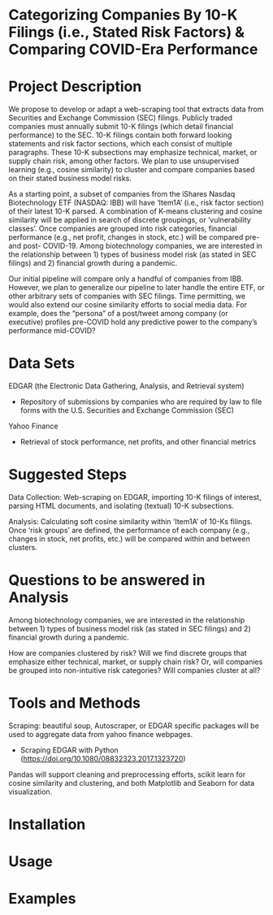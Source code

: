# Categorizing Companies By 10-K Filings (i.e., Stated Risk Factors) & Comparing COVID-Era Performance 

# Project Description
We propose to develop or adapt a web-scraping tool that extracts data from Securities and Exchange Commission (SEC) filings. Publicly traded companies must annually submit 10-K filings (which detail financial performance) to the SEC. 10-K filings contain both forward looking statements and risk factor sections, which each consist of multiple paragraphs. These 10-K subsections may emphasize technical, market, or supply chain risk, among other factors. We plan to use unsupervised learning (e.g., cosine similarity) to cluster and compare companies based on their stated business model risks. 

As a starting point, a subset of companies from the iShares Nasdaq Biotechnology ETF (NASDAQ: IBB) will have ‘Item1A’ (i.e., risk factor section) of their latest 10-K parsed. A combination of K-means clustering and cosine similarity will be applied in search of discrete groupings, or ‘vulnerability classes’. Once companies are grouped into risk categories, financial performance (e.g., net profit, changes in stock, etc.) will be compared pre- and post- COVID-19. Among biotechnology companies, we are interested in the relationship between 1) types of business model risk (as stated in SEC filings) and 2) financial growth during a pandemic.

Our initial pipeline will compare only a handful of companies from IBB. However, we plan to generalize our pipeline to later handle the entire ETF, or other arbitrary sets of companies with SEC filings. Time permitting, we would also extend our cosine similarity efforts to social media data. For example, does the “persona” of a post/tweet among company (or executive) profiles pre-COVID hold any predictive power to the company’s performance mid-COVID?


# Data Sets
EDGAR (the Electronic Data Gathering, Analysis, and Retrieval system)
- Repository of submissions by companies who are required by law to file forms with the U.S. Securities and Exchange Commission (SEC)

Yahoo Finance
- Retrieval of stock performance, net profits, and other financial metrics

# Suggested Steps
Data Collection:  Web-scraping on EDGAR, importing 10-K filings of interest, parsing HTML documents, and isolating (textual) 10-K subsections.

Analysis: Calculating soft cosine similarity within ‘Item1A’ of 10-Ks filings. Once ‘risk groups’ are defined, the performance of each company (e.g., changes in stock, net profits, etc.) will be compared within and between clusters.

# Questions to be answered in Analysis
Among biotechnology companies, we are interested in the relationship between 1) types of business model risk (as stated in SEC filings) and 2) financial growth during a pandemic.

How are companies clustered by risk? Will we find discrete groups that emphasize either technical, market, or supply chain risk? Or, will companies be grouped into non-intuitive risk categories? Will companies cluster at all?

# Tools and Methods
Scraping: beautiful soup, Autoscraper, or EDGAR specific packages will be used to aggregate data from yahoo finance webpages. 
- Scraping EDGAR with Python (https://doi.org/10.1080/08832323.2017.1323720)

Pandas will support cleaning and preprocessing efforts, scikit learn for cosine similarity and clustering, and both Matplotlib and Seaborn for data visualization.

# Installation
# Usage
# Examples